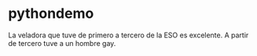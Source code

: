 # pythondemo
La veladora que tuve de primero a tercero de la ESO es excelente. A partir de tercero tuve a un hombre gay.
